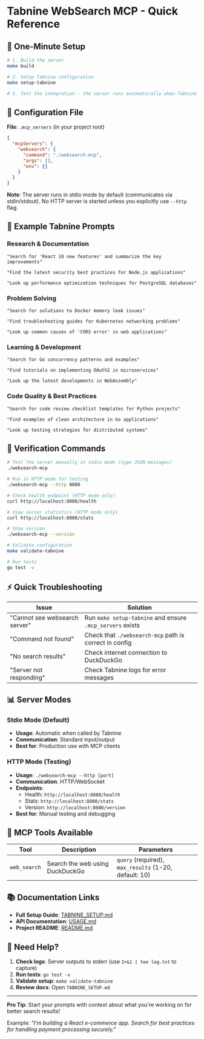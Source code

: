 # Tabnine WebSearch MCP - Quick Reference

## 🚀 One-Minute Setup

```bash
# 1. Build the server
make build

# 2. Setup Tabnine configuration
make setup-tabnine

# 3. Test the integration - the server runs automatically when Tabnine calls it
```

## 📝 Configuration File

**File**: `.mcp_servers` (in your project root)

```json
{
  "mcpServers": {
    "websearch": {
      "command": "./websearch-mcp",
      "args": [],
      "env": {}
    }
  }
}
```

**Note**: The server runs in stdio mode by default (communicates via stdin/stdout). No HTTP server is started unless you explicitly use `--http` flag.

## 💬 Example Tabnine Prompts

### Research & Documentation
```
"Search for 'React 18 new features' and summarize the key improvements"

"Find the latest security best practices for Node.js applications"

"Look up performance optimization techniques for PostgreSQL databases"
```

### Problem Solving
```
"Search for solutions to Docker memory leak issues"

"Find troubleshooting guides for Kubernetes networking problems"

"Look up common causes of 'CORS error' in web applications"
```

### Learning & Development
```
"Search for Go concurrency patterns and examples"

"Find tutorials on implementing OAuth2 in microservices"

"Look up the latest developments in WebAssembly"
```

### Code Quality & Best Practices
```
"Search for code review checklist templates for Python projects"

"Find examples of clean architecture in Go applications"

"Look up testing strategies for distributed systems"
```

## 🔧 Verification Commands

```bash
# Test the server manually in stdio mode (type JSON messages)
./websearch-mcp

# Run in HTTP mode for testing
./websearch-mcp --http 8080

# Check health endpoint (HTTP mode only)
curl http://localhost:8080/health

# View server statistics (HTTP mode only)
curl http://localhost:8080/stats

# Show version
./websearch-mcp --version

# Validate configuration
make validate-tabnine

# Run tests
go test -v
```

## ⚡ Quick Troubleshooting

| Issue | Solution |
|-------|----------|
| "Cannot see websearch server" | Run `make setup-tabnine` and ensure `.mcp_servers` exists |
| "Command not found" | Check that `./websearch-mcp` path is correct in config |
| "No search results" | Check internet connection to DuckDuckGo |
| "Server not responding" | Check Tabnine logs for error messages |

## 📊 Server Modes

### Stdio Mode (Default)
- **Usage**: Automatic when called by Tabnine
- **Communication**: Standard input/output
- **Best for**: Production use with MCP clients

### HTTP Mode (Testing)
- **Usage**: `./websearch-mcp --http [port]`
- **Communication**: HTTP/WebSocket
- **Endpoints**: 
  - Health: `http://localhost:8080/health`
  - Stats: `http://localhost:8080/stats`
  - Version: `http://localhost:8080/version`
- **Best for**: Manual testing and debugging

## 🎯 MCP Tools Available

| Tool | Description | Parameters |
|------|-------------|------------|
| `web_search` | Search the web using DuckDuckGo | `query` (required), `max_results` (1-20, default: 10) |

## 📚 Documentation Links

- **Full Setup Guide**: [TABNINE_SETUP.md](TABNINE_SETUP.md)
- **API Documentation**: [USAGE.md](USAGE.md)
- **Project README**: [README.md](README.md)

## 🚨 Need Help?

1. **Check logs**: Server outputs to stderr (use `2>&1 | tee log.txt` to capture)
2. **Run tests**: `go test -v`
3. **Validate setup**: `make validate-tabnine`
4. **Review docs**: Open `TABNINE_SETUP.md`

---

**Pro Tip**: Start your prompts with context about what you're working on for better search results!

Example: *"I'm building a React e-commerce app. Search for best practices for handling payment processing securely."*
